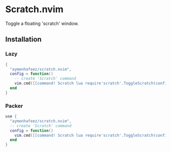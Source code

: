 # Scratch.nvim

Toggle a floating 'scratch' window.

## Installation

### Lazy

```lua
{
  "aymenhafeez/scratch.nvim",
  config = function()
    -- create 'Scratch' command
    vim.cmd([[command! Scratch lua require'scratch'.ToggleScratch(config)]])
  end
}
```

### Packer

```lua
use {
  "aymenhafeez/scratch.nvim",
  -- create 'Scratch' command
  config = function()
    vim.cmd([[command! Scratch lua require'scratch'.ToggleScratch(config)]])
  end
}
```
